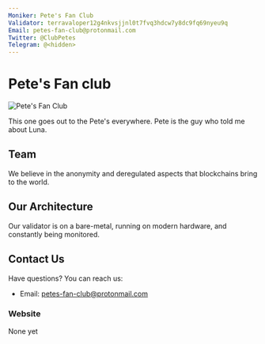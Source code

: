 ```yaml
---
Moniker: Pete's Fan Club
Validator: terravaloper12g4nkvsjjnl0t7fvq3hdcw7y8dc9fq69nyeu9q
Email: petes-fan-club@protonmail.com
Twitter: @ClubPetes
Telegram: @<hidden>   
---
```



# Pete's Fan club
![Pete's Fan Club](https://avatars.githubusercontent.com/u/81114960?s=400&u=f5ca8d8a320cabe56b1450f0fcefaddcf27007e9&v=4)

This one goes out to the Pete's everywhere. Pete is the guy who told me about Luna.


## Team
We believe in the anonymity and deregulated aspects that blockchains bring to the world. 

## Our Architecture

Our validator is on a bare-metal, running on modern hardware, and constantly being monitored. 

## Contact Us

Have questions? You can reach us:

- Email: petes-fan-club@protonmail.com

### Website
None yet
